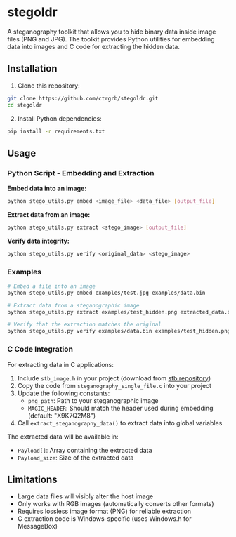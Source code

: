 # stegoldr

A steganography toolkit that allows you to hide binary data inside image files (PNG and JPG). The toolkit provides Python utilities for embedding data into images and C code for extracting the hidden data.

## Installation

1. Clone this repository:
```bash
git clone https://github.com/ctrgrb/stegoldr.git
cd stegoldr
```

2. Install Python dependencies:
```bash
pip install -r requirements.txt
```

## Usage

### Python Script - Embedding and Extraction

**Embed data into an image:**
```bash
python stego_utils.py embed <image_file> <data_file> [output_file]
```

**Extract data from an image:**
```bash
python stego_utils.py extract <stego_image> [output_file]
```

**Verify data integrity:**
```bash
python stego_utils.py verify <original_data> <stego_image>
```

### Examples

```bash
# Embed a file into an image
python stego_utils.py embed examples/test.jpg examples/data.bin

# Extract data from a steganographic image
python stego_utils.py extract examples/test_hidden.png extracted_data.bin

# Verify that the extraction matches the original
python stego_utils.py verify examples/data.bin examples/test_hidden.png
```

### C Code Integration

For extracting data in C applications:

1. Include `stb_image.h` in your project (download from [stb repository](https://github.com/nothings/stb))
2. Copy the code from `steganography_single_file.c` into your project
3. Update the following constants:
   - `png_path`: Path to your steganographic image
   - `MAGIC_HEADER`: Should match the header used during embedding (default: "X9K7Q2M8")
4. Call `extract_steganography_data()` to extract data into global variables

The extracted data will be available in:
- `Payload[]`: Array containing the extracted data
- `Payload_size`: Size of the extracted data

## Limitations

- Large data files will visibly alter the host image
- Only works with RGB images (automatically converts other formats)
- Requires lossless image format (PNG) for reliable extraction
- C extraction code is Windows-specific (uses Windows.h for MessageBox)
